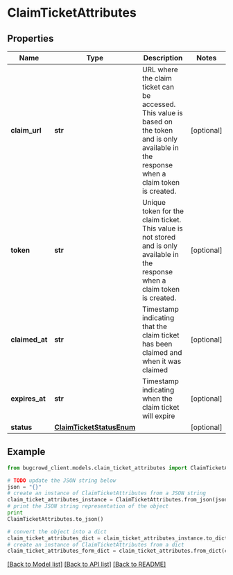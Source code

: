 # ClaimTicketAttributes


## Properties

Name | Type | Description | Notes
------------ | ------------- | ------------- | -------------
**claim_url** | **str** | URL where the claim ticket can be accessed. This value is based on the token and is only available in the response when a claim token is created. | [optional] 
**token** | **str** | Unique token for the claim ticket. This value is not stored and is only available in the response when a claim token is created. | [optional] 
**claimed_at** | **str** | Timestamp indicating that the claim ticket has been claimed and when it was claimed | [optional] 
**expires_at** | **str** | Timestamp indicating when the claim ticket will expire | [optional] 
**status** | [**ClaimTicketStatusEnum**](ClaimTicketStatusEnum.md) |  | [optional] 

## Example

```python
from bugcrowd_client.models.claim_ticket_attributes import ClaimTicketAttributes

# TODO update the JSON string below
json = "{}"
# create an instance of ClaimTicketAttributes from a JSON string
claim_ticket_attributes_instance = ClaimTicketAttributes.from_json(json)
# print the JSON string representation of the object
print
ClaimTicketAttributes.to_json()

# convert the object into a dict
claim_ticket_attributes_dict = claim_ticket_attributes_instance.to_dict()
# create an instance of ClaimTicketAttributes from a dict
claim_ticket_attributes_form_dict = claim_ticket_attributes.from_dict(claim_ticket_attributes_dict)
```
[[Back to Model list]](../README.md#documentation-for-models) [[Back to API list]](../README.md#documentation-for-api-endpoints) [[Back to README]](../README.md)



